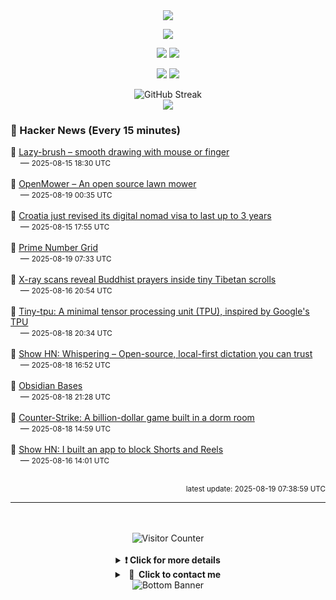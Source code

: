 <div align="center">
  <img src="https://readme-typing-svg.herokuapp.com?font=Fira+Code&weight=600&size=19&duration=3000&pause=1000&color=F7931A&center=true&vCenter=true&width=600&lines=%F0%9F%91%8B+Hi+%2C++I'm+(+Esmaeil+Asadi+%3C%3D%3E+%D8%A7%D8%B3%D9%80%D9%85%D9%80%D8%A7%D8%B9%D9%80%DB%8C%D9%80%D9%84+%D8%A7%D8%B3%D9%80%D8%AF%DB%8C+)"/>
</div>

<p align="center">
  <img src="http://github-profile-summary-cards.vercel.app/api/cards/profile-details?username=Null-Err0r&theme=gruvbox" />
</p>
<p align="center">
  <img src="http://github-profile-summary-cards.vercel.app/api/cards/repos-per-language?username=Null-Err0r&theme=gruvbox" />
  <img src="http://github-profile-summary-cards.vercel.app/api/cards/most-commit-language?username=Null-Err0r&theme=gruvbox" />
</p>
<p align="center">
  <img src="http://github-profile-summary-cards.vercel.app/api/cards/stats?username=Null-Err0r&theme=gruvbox" />
  <img src="http://github-profile-summary-cards.vercel.app/api/cards/productive-time?username=Null-Err0r&theme=gruvbox&utcOffset=8" />
</p>
<div align="center">
  <img src="https://streak-stats.demolab.com/?user=null-err0r&theme=gruvbox" alt="GitHub Streak" />
</div>
<div align="center">
  <img src="https://github-profile-trophy.vercel.app/?username=Null-Err0r&theme=gruvbox&no-frame=true&margin-w=15&margin-h=15&row=2&column=4" />
</div>


### 📰 Hacker News (Every 15 minutes)

<!-- HACKER_NEWS_START -->
🔹 <a href='https://lazybrush.dulnan.net' target='_blank' rel='noopener noreferrer'>Lazy-brush – smooth drawing with mouse or finger</a><br>&nbsp;&nbsp;&nbsp;&nbsp;— <small>2025-08-15 18:30 UTC</small><br><br>
🔹 <a href='https://github.com/ClemensElflein/OpenMower' target='_blank' rel='noopener noreferrer'>OpenMower – An open source lawn mower</a><br>&nbsp;&nbsp;&nbsp;&nbsp;— <small>2025-08-19 00:35 UTC</small><br><br>
🔹 <a href='https://www.cnbc.com/2025/08/15/croatia-digital-nomad-visa.html' target='_blank' rel='noopener noreferrer'>Croatia just revised its digital nomad visa to last up to 3 years</a><br>&nbsp;&nbsp;&nbsp;&nbsp;— <small>2025-08-15 17:55 UTC</small><br><br>
🔹 <a href='https://susam.net/primegrid.html' target='_blank' rel='noopener noreferrer'>Prime Number Grid</a><br>&nbsp;&nbsp;&nbsp;&nbsp;— <small>2025-08-19 07:33 UTC</small><br><br>
🔹 <a href='https://www.popsci.com/technology/tibetan-prayer-scroll-scans/' target='_blank' rel='noopener noreferrer'>X-ray scans reveal Buddhist prayers inside tiny Tibetan scrolls</a><br>&nbsp;&nbsp;&nbsp;&nbsp;— <small>2025-08-16 20:54 UTC</small><br><br>
🔹 <a href='https://github.com/tiny-tpu-v2/tiny-tpu' target='_blank' rel='noopener noreferrer'>Tiny-tpu: A minimal tensor processing unit (TPU), inspired by Google's TPU</a><br>&nbsp;&nbsp;&nbsp;&nbsp;— <small>2025-08-18 20:34 UTC</small><br><br>
🔹 <a href='https://github.com/epicenter-so/epicenter/tree/main/apps/whispering' target='_blank' rel='noopener noreferrer'>Show HN: Whispering – Open-source, local-first dictation you can trust</a><br>&nbsp;&nbsp;&nbsp;&nbsp;— <small>2025-08-18 16:52 UTC</small><br><br>
🔹 <a href='https://help.obsidian.md/bases' target='_blank' rel='noopener noreferrer'>Obsidian Bases</a><br>&nbsp;&nbsp;&nbsp;&nbsp;— <small>2025-08-18 21:28 UTC</small><br><br>
🔹 <a href='https://www.nytimes.com/2025/08/18/arts/counter-strike-half-life-minh-le.html' target='_blank' rel='noopener noreferrer'>Counter-Strike: A billion-dollar game built in a dorm room</a><br>&nbsp;&nbsp;&nbsp;&nbsp;— <small>2025-08-18 14:59 UTC</small><br><br>
🔹 <a href='https://scrollguard.app/' target='_blank' rel='noopener noreferrer'>Show HN: I built an app to block Shorts and Reels</a><br>&nbsp;&nbsp;&nbsp;&nbsp;— <small>2025-08-16 14:01 UTC</small><br><br>
<!-- HACKER_NEWS_END -->

<p align="right"><small>latest update: 
<!-- HACKER_NEWS_LAST_UPDATED -->2025-08-19 07:38:59 UTC<!-- /HACKER_NEWS_LAST_UPDATED -->
</small></p>

<hr>

<div align="center">
  <br> </br>
  <img src="https://ghvc.kabelkultur.se/?username=null-err0r&abbreviated=true&color=ff5500&label=%E2%81%AE%20%E2%81%AE%E2%81%AE%20%E2%81%AE%E2%81%AE%20%20%F0%9F%91%80%20%E2%81%AE%20%E2%81%AE%E2%81%AE%20%E2%81%AE%E2%81%AEVisitor%E2%81%AE%20%E2%81%AE%E2%81%AE%20%E2%81%AE%E2%81%AE%20%F0%9F%91%80%E2%81%AE%20%E2%81%AE%E2%81%AE%20%E2%81%AE%E2%81%AE%E2%81%AE%20%E2%81%AE%E2%81%AE%20%E2%81%AE%E2%81%AE⁮⁮" alt="Visitor Counter" />
  <br> </br>
</div>
<details align="center">
<summary> <b> ❗️ Click for more details</b> </summary>
<br>
<div align="center">
  <a href="https://next.ossinsight.io/widgets/official/analyze-user-contribution-time-distribution?user_id=19436819&period=all_times" target="_blank" style="display: block;">
    <picture>
      <source media="(prefers-color-scheme: dark)" srcset="https://next.ossinsight.io/widgets/official/analyze-user-contribution-time-distribution/thumbnail.png?user_id=19436819&period=all_times&image_size=auto&color_scheme=dark" width="700" height="auto">
      <img alt="Contribution Time Distribution" src="https://next.ossinsight.io/widgets/official/analyze-user-contribution-time-distribution/thumbnail.png?user_id=19436819&period=all_times&image_size=auto&color_scheme=dark" width="700" height="auto">
    </picture>
  </a>
</div>
<div align="center">
  <a href="https://next.ossinsight.io/widgets/official/compose-user-dashboard-stats?user_id=19436819" target="_blank" style="display: block;">
    <picture>
      <source media="(prefers-color-scheme: dark)" srcset="https://next.ossinsight.io/widgets/official/compose-user-dashboard-stats/thumbnail.png?user_id=19436819&image_size=auto&color_scheme=dark" width="700" height="auto">
      <img alt="Dashboard Stats" src="https://next.ossinsight.io/widgets/official/compose-user-dashboard-stats/thumbnail.png?user_id=19436819&image_size=auto&color_scheme=dark" width="700" height="auto">
    </picture>
  </a>
</div>
<div align="center">
  <a href="https://next.ossinsight.io/widgets/official/compose-org-activity-map?activity=stars&role=stars&owner_id=19436819&period=past_12_months" target="_blank" style="display: block;">
    <picture>
      <source media="(prefers-color-scheme: dark)" srcset="https://next.ossinsight.io/widgets/official/compose-org-activity-map/thumbnail.png?activity=stars&role=stars&owner_id=19436819&period=past_12_months&image_size=4x7&color_scheme=dark" width="700" height="auto">
      <img alt="Geographical Distribution" src="https://next.ossinsight.io/widgets/official/compose-org-activity-map/thumbnail.png?activity=stars&role=stars&owner_id=19436819&period=past_12_months&image_size=4x7&color_scheme=dark" width="700" height="auto">
    </picture>
  </a>
</div>
<div align="center">
  <img src="https://github-readme-activity-graph.vercel.app/graph?username=Null-Err0r&theme=gruvbox" alt="Activity Graph" />
</div>
<br>
</details>
<details align="center">
<summary> <b>  💬  Click to contact me</b> </summary>
<br>
<div align="center">
  <br><br>
  <a href="https://t.me/NullErr0r" target="_blank">
    <img src="https://img.shields.io/badge/Telegram-black?style=for-the-badge&logo=Telegram" alt="Telegram" />
  </a>
</div>
<br>
</details>
<div align="center">
  <img src="https://raw.githubusercontent.com/Trilokia/Trilokia/379277808c61ef204768a61bbc5d25bc7798ccf1/bottom_header.svg" alt="Bottom Banner" />
</div>
